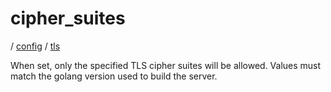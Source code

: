 # cipher_suites

/ [config](/reference/config/index.md) / [tls](/reference/config/config/tls/index.md) 

When set, only the specified TLS cipher suites will be allowed. Values must match the golang version used to build the server.

